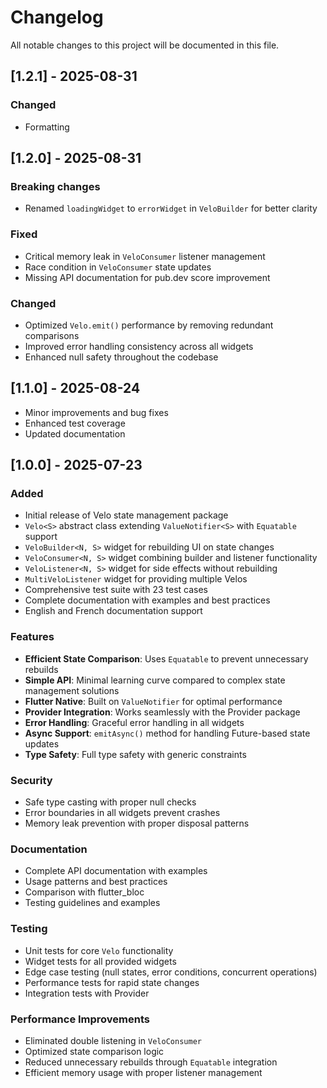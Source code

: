 # Changelog

All notable changes to this project will be documented in this file.

## [1.2.1] - 2025-08-31

### Changed
- Formatting

## [1.2.0] - 2025-08-31

### Breaking changes
- Renamed `loadingWidget` to `errorWidget` in `VeloBuilder` for better clarity

### Fixed
- Critical memory leak in `VeloConsumer` listener management
- Race condition in `VeloConsumer` state updates
- Missing API documentation for pub.dev score improvement

### Changed
- Optimized `Velo.emit()` performance by removing redundant comparisons
- Improved error handling consistency across all widgets
- Enhanced null safety throughout the codebase

## [1.1.0] - 2025-08-24

- Minor improvements and bug fixes
- Enhanced test coverage
- Updated documentation

## [1.0.0] - 2025-07-23

### Added
- Initial release of Velo state management package
- `Velo<S>` abstract class extending `ValueNotifier<S>` with `Equatable` support
- `VeloBuilder<N, S>` widget for rebuilding UI on state changes
- `VeloConsumer<N, S>` widget combining builder and listener functionality
- `VeloListener<N, S>` widget for side effects without rebuilding
- `MultiVeloListener` widget for providing multiple Velos
- Comprehensive test suite with 23 test cases
- Complete documentation with examples and best practices
- English and French documentation support

### Features
- **Efficient State Comparison**: Uses `Equatable` to prevent unnecessary rebuilds
- **Simple API**: Minimal learning curve compared to complex state management solutions
- **Flutter Native**: Built on `ValueNotifier` for optimal performance
- **Provider Integration**: Works seamlessly with the Provider package
- **Error Handling**: Graceful error handling in all widgets
- **Async Support**: `emitAsync()` method for handling Future-based state updates
- **Type Safety**: Full type safety with generic constraints

### Security
- Safe type casting with proper null checks
- Error boundaries in all widgets prevent crashes
- Memory leak prevention with proper disposal patterns

### Documentation
- Complete API documentation with examples
- Usage patterns and best practices
- Comparison with flutter_bloc
- Testing guidelines and examples

### Testing
- Unit tests for core `Velo` functionality
- Widget tests for all provided widgets
- Edge case testing (null states, error conditions, concurrent operations)
- Performance tests for rapid state changes
- Integration tests with Provider

### Performance Improvements
- Eliminated double listening in `VeloConsumer`
- Optimized state comparison logic
- Reduced unnecessary rebuilds through `Equatable` integration
- Efficient memory usage with proper listener management